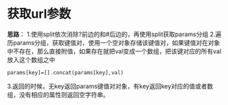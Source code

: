 # 获取url参数

**思路**：
1.使用split依次消除?前边的和#后边的，再使用split获取params分组
2.遍历params分组，获取键值对，使用一个空对象存储该键值对，如果键值对在对象中不存在，那么直接附值，如果存在就把val变成一个数组，把该键对应的所有val放入这个数组之中
```
params[key]=[].concat(params[key],val)
```
3.返回的时候，无key返回params键值对对象，有key返回key对应的值或者数组，没有相应的属性则返回空字符串。